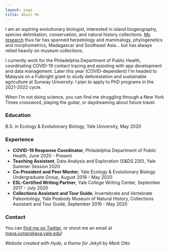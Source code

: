 ```yaml
---
layout: page
title: About Me
---
```


I am an aspiring evolutionary biologist, interested in island biogeography, species delimitation, conservation, and natural history collections. <a href="research">My research</a> thus far has spanned herpetology and mammalogy, phylogenetics and morphometrics, Madagascar and Southeast Asia… but has always relied heavily on museum collections.

I currently work for the Philadelphia Department of Public Health, coordinating COVID-19 contact tracing and assisting with app development and data management. Later this year (COVID-dependent) I'm headed to Malaysia on a Fulbright grant to study deforestation and sustainable agriculture at Sunway University. I plan to apply to PhD programs in the 2021-2022 cycle.

When I’m not doing science, you can find me struggling through a New York Times crossword, playing the guitar, or daydreaming about future travel.

### Education

B.S. in Ecology & Evolutionary Biology,  Yale University,  May 2020

### Experience

- **COVID-19 Response Coordinator**, Philadelphia Department of Public Health, June 2020 - Present
- **Teaching Assistant**,  Data Analysis and Exploration (S&DS 230),  Yale Summer Session 2020
- **Co-President and Peer Mentor**, Yale Ecology & Evolutionary Biology Undergraduate Group, August 2019 - May 2020
- **ESL-Certified Writing Partner**,  Yale College Writing Center,  September 2017 - July 2020
- **Collections Assistant and Tour Guide**,  Invertebrate and Vertebrate Paleontology,  Yale Peabody Museum of Natural History,  Collections Assistant and Tour Guide,  September 2016 - May 2020

### Contact

You can <a href="https://twitter.com/mayajuman" target="_blank">find me on Twitter</a>, or shoot me an email at maya.juman@aya.yale.edu!

*Website created with Hyde, a theme for Jekyll by Mark Otto*
